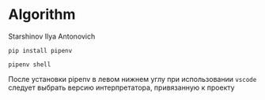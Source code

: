 # Algorithm

Starshinov Ilya Antonovich
```shell
pip install pipenv
```

```
pipenv shell
```

После установки pipenv в левом нижнем углу при использовании `vscode` следует выбрать версию интерпретатора, привязанную к проекту